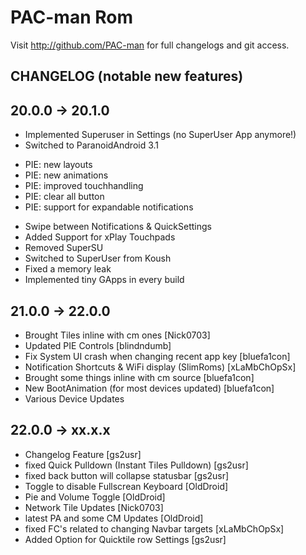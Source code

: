 PAC-man Rom
===============

Visit http://github.com/PAC-man for full changelogs and git access.

CHANGELOG (notable new features)
---------

## 20.0.0 -> 20.1.0

* Implemented Superuser in Settings (no SuperUser App anymore!)
* Switched to ParanoidAndroid 3.1
- PIE: new layouts
- PIE: new animations
- PIE: improved touchhandling
- PIE: clear all button
- PIE: support for expandable notifications
* Swipe between Notifications & QuickSettings
* Added Support for xPlay Touchpads
* Removed SuperSU
* Switched to SuperUser from Koush
* Fixed a memory leak
* Implemented tiny GApps in every build

## 21.0.0 -> 22.0.0

* Brought Tiles inline with cm ones [Nick0703]
* Updated PIE Controls [blindndumb]
* Fix System UI crash when changing recent app key [bluefa1con]
* Notification Shortcuts & WiFi display (SlimRoms) [xLaMbChOpSx]
* Brought some things inline with cm source [bluefa1con]
* New BootAnimation (for most devices updated) [bluefa1con]
* Various Device Updates

## 22.0.0 -> xx.x.x

* Changelog Feature [gs2usr]
* fixed Quick Pulldown (Instant Tiles Pulldown) [gs2usr]
* fixed back button will collapse statusbar [gs2usr]
* Toggle to disable Fullscrean Keyboard [OldDroid]
* Pie and Volume Toggle [OldDroid]
* Network Tile Updates [Nick0703]
* latest PA and some CM Updates [OldDroid]
* fixed FC's related to changing Navbar targets [xLaMbChOpSx]
* Added Option for Quicktile row Settings [gs2usr]

